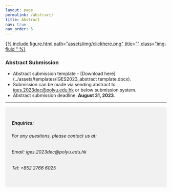 ```yaml
---
layout: page
permalink: /abstract/
title: Abstract
nav: true
nav_order: 5
---
```


<div class="row justify-content-sm-left">
    <div class="col-sm-3 align-self-center">
        <a href="https://iges2023.szdisinfo.com/paper/abstract/create/249.html">
        {% include figure.html path="assets/img/clickhere.png" title="" class="img-fluid " %}
        </a>
    </div>
</div>

### Abstract Submission

* Abstract submission template - [Download here](../assets/templates/IGES2023_abstract template.docx).
* Submission can be made via sending abstract to [iges.2023dec@polyu.edu.hk](mailto:iges.2023dec@polyu.edu.hk) or below submission system.
* Abstract submission deadline: **August 31, 2023**.



----
<div style="background-color:rgba(0, 0, 0, 0.0470588);padding:40px 0; vertical-align: ; padding:20px 20px;">
<h5>Enquiries:</h5>
<h6>For any questions, please contact us at: </h6>
<h6>Email: iges.2023dec@polyu.edu.hk</h6>
<h6>Tel: +852 2766 6025</h6>
</div>
